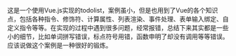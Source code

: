 这是一个使用Vue.js实现的todolist，案例虽小，但是也用到了Vue的各个知识点，包括各种指令、修饰符、计算属性、列表渲染、事件处理、表单输入绑定、自定义指令等等。在实现的过程中遇到很多问题，经常报错，总结下来其实都是一些小的细节，比如单词拼写错误，标点符号用错，函数申明了却没有调用等等错误。应该说做这个案例是一种很好的锻炼。
